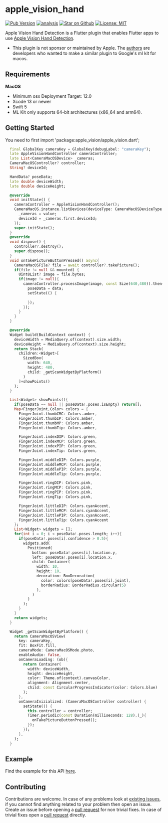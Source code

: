 # apple\_vision\_hand

[![Pub Version](https://img.shields.io/pub/v/appe_vision_hand)](https://pub.dev/packages/apple_vision_hand)
[![analysis](https://github.com/Knightro63/apple_vision/actions/workflows/flutter.yml/badge.svg)](https://github.com/Knightro63/apple_vision/actions/)
[![Star on Github](https://img.shields.io/github/stars/Knightro63/apple_vision.svg?style=flat&logo=github&colorB=deeppink&label=stars)](https://github.com/Knightro63/apple_vision)
[![License: MIT](https://img.shields.io/badge/license-MIT-purple.svg)](https://opensource.org/licenses/MIT)

Apple Vision Hand Detection is a Flutter plugin that enables Flutter apps to use [Apple Vision Hand Detection](https://developer.apple.com/documentation/vision/detecting_hand_poses_with_vision).

- This plugin is not sponsor or maintained by Apple. The [authors](https://github.com/Knightro63/apple_vision/blob/main/AUTHORS) are developers who wanted to make a similar plugin to Google's ml kit for macos.

## Requirements

**MacOS**
 - Minimum osx Deployment Target: 12.0
 - Xcode 13 or newer
 - Swift 5
 - ML Kit only supports 64-bit architectures (x86_64 and arm64).

## Getting Started

You need to first import 'package:apple_vision/apple_vision.dart';

```dart
  final GlobalKey cameraKey = GlobalKey(debugLabel: "cameraKey");
  late AppleVisionHandController cameraController;
  late List<CameraMacOSDevice> _cameras;
  CameraMacOSController? controller;
  String? deviceId;

  HandData? poseData;
  late double deviceWidth;
  late double deviceHeight;

  @override
  void initState() {
    cameraController = AppleVisionHandController();
    CameraMacOS.instance.listDevices(deviceType: CameraMacOSDeviceType.video).then((value){
      _cameras = value;
      deviceId = _cameras.first.deviceId;
    });
    super.initState();
  }
  @override
  void dispose() {
    controller?.destroy();
    super.dispose();
  }
  void onTakePictureButtonPressed() async{
    CameraMacOSFile? file = await controller?.takePicture();
    if(file != null && mounted) {
      Uint8List? image = file.bytes;
      if(image != null){
        cameraController.processImage(image, const Size(640,480)).then((data){
          poseData = data;
          setState(() {
            
          });
        });
      }
    }
  }

  @override
  Widget build(BuildContext context) {
    deviceWidth = MediaQuery.of(context).size.width;
    deviceHeight = MediaQuery.of(context).size.height;
    return Stack(
      children:<Widget>[
        SizedBox(
          width: 640, 
          height: 480, 
          child: _getScanWidgetByPlatform()
        )
      ]+showPoints()
    );
  }

  List<Widget> showPoints(){
    if(poseData == null || poseData!.poses.isEmpty) return[];
    Map<FingerJoint,Color> colors = {
      FingerJoint.thumbCMC: Colors.amber,
      FingerJoint.thumbIP: Colors.amber,
      FingerJoint.thumbMP: Colors.amber,
      FingerJoint.thumbTip: Colors.amber,

      FingerJoint.indexDIP: Colors.green,
      FingerJoint.indexMCP: Colors.green,
      FingerJoint.indexPIP: Colors.green,
      FingerJoint.indexTip: Colors.green,

      FingerJoint.middleDIP: Colors.purple,
      FingerJoint.middleMCP: Colors.purple,
      FingerJoint.middlePIP: Colors.purple,
      FingerJoint.middleTip: Colors.purple,

      FingerJoint.ringDIP: Colors.pink,
      FingerJoint.ringMCP: Colors.pink,
      FingerJoint.ringPIP: Colors.pink,
      FingerJoint.ringTip: Colors.pink,

      FingerJoint.littleDIP: Colors.cyanAccent,
      FingerJoint.littleMCP: Colors.cyanAccent,
      FingerJoint.littlePIP: Colors.cyanAccent,
      FingerJoint.littleTip: Colors.cyanAccent
    };
    List<Widget> widgets = [];
    for(int i = 0; i < poseData!.poses.length; i++){
      if(poseData!.poses[i].confidence > 0.5){
        widgets.add(
          Positioned(
            bottom: poseData!.poses[i].location.y,
            left: poseData!.poses[i].location.x,
            child: Container(
              width: 10,
              height: 10,
              decoration: BoxDecoration(
                color: colors[poseData!.poses[i].joint],
                borderRadius: BorderRadius.circular(5)
              ),
            )
          )
        );
      }
    }
    return widgets;
  }

  Widget _getScanWidgetByPlatform() {
    return CameraMacOSView(
      key: cameraKey,
      fit: BoxFit.fill,
      cameraMode: CameraMacOSMode.photo,
      enableAudio: false,
      onCameraLoading: (ob){
        return Container(
          width: deviceWidth,
          height: deviceHeight,
          color: Theme.of(context).canvasColor,
          alignment: Alignment.center,
          child: const CircularProgressIndicator(color: Colors.blue)
        );
      },
      onCameraInizialized: (CameraMacOSController controller) {
        setState(() {
          this.controller = controller;
          Timer.periodic(const Duration(milliseconds: 128),(_){
            onTakePictureButtonPressed();
          });
        });
      },
    );
  }
```

## Example

Find the example for this API [here](https://github.com/Knightro63/apple_vision/tree/main/packages/apple_vision_hand/example/lib/visionHand.dart).

## Contributing

Contributions are welcome.
In case of any problems look at [existing issues](https://github.com/Knightro63/apple_vision/issues), if you cannot find anything related to your problem then open an issue.
Create an issue before opening a [pull request](https://github.com/Knightro63/apple_vision/pulls) for non trivial fixes.
In case of trivial fixes open a [pull request](https://github.com/Knightro63/apple_vision/pulls) directly.
